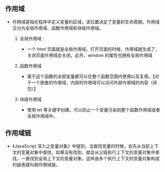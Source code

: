 <!--
 * @Author: lijy
-->
## 作用域
- 作用域是指在程序中定义变量的区域，该位置决定了变量的生命周期。作用域又分为全局作用域、函数作用域和块级作用域。
    1. 全局作用域：
        - 一个 html 页面就是全局作用域，打开页面的时候，作用域就生成了，关闭页面作用域会关闭。此外，window 的属性也拥有全局作用域

    2. 函数作用域
        - 属于这个函数的全部变量都可以在整个函数范围内使用以及复用。【对于一个嵌套的作用域，内部的作用域可以访问外部作用域的内容（闭包）】

    3. 块级作用域
        - 使用 let 等关键字创建。可以防止一个变量污染到整个函数作用域或者全局作用域中。

## 作用域链
- 《JavaScript 深入之变量对象》中提到，当查找变量的时候，会先从当前上下文的变量对象中查找，如果没有找到，就会从父级执行上下文的变量对象中查找，一直找到全局上下文的变量对象，这样由多个执行上下文的变量对象构成的链表就叫做作用域链。